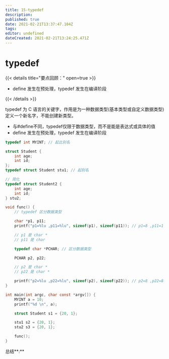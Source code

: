 ```yaml
---
title: 15-typedef
description: 
published: true
date: 2021-02-21T13:37:47.104Z
tags: 
editor: undefined
dateCreated: 2021-02-21T13:24:25.471Z
---
```


# typedef

{{< details title="要点回顾：" open=true >}}

- define 发生在预处理，typedef 发生在编译阶段

{{< /details >}}

typedef 为 C 语言的关键字，作用是为一种数据类型(基本类型或自定义数据类型)定义一个新名字，不能创建新类型。

- 与#define不同，typedef仅限于数据类型，而不是能是表达式或具体的值
- define 发生在预处理，typedef 发生在编译阶段

```c
typedef int MYINT; // 起比别名

struct Student {
    int age;
    int id;
};
typedef struct Student stu1; // 起别名

// 简化
typedef struct Student2 {
    int age;
    int id;
} stu2;

void func() {
    // typedef 区分数据类型

    char *p1, p11;
    printf("p1=%lu ,p11=%lu", sizeof(p1), sizeof(p11)); // p1=8 ,p11=1

    // p1 是 char *
    // p11 是 char

    typedef char *PCHAR; // 区分数据类型

    PCHAR p2, p22;

    // p2 是 char *
    // p22 是 char *

    printf("p2=%lu ,p22=%lu", sizeof(p2), sizeof(p22)); // p2=8 ,p22=8
}

int main(int argc, char const *argv[]) {
    MYINT a = 10;
    printf("%d \n", a);

    struct Student s1 = {20, 1};

    stu1 s2 = {20, 1};
    stu2 s3 = {20, 1};

    func();
}
```

总结**:**
